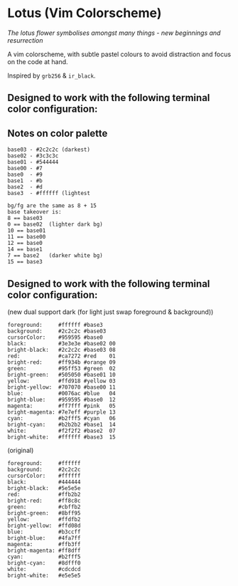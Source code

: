 # Lotus (Vim Colorscheme)

_The lotus flower symbolises amongst many things - new beginnings and resurrection_

A vim colorscheme, with subtle pastel colours to avoid distraction and focus on the code at hand.

Inspired by `grb256` & `ir_black`.

## Designed to work with the following terminal color configuration:

## Notes on color palette
```
base03 - #2c2c2c (darkest)
base02 - #3c3c3c
base01 - #544444
base00 - #7
base0  - #9
base1  - #b
base2  - #d
base3  - #ffffff (lightest
```

```
bg/fg are the same as 8 + 15
base takeover is:
8 == base03
0 == base02  (lighter dark bg)
10 == base01
11 == base00
12 == base0
14 == base1
7 == base2   (darker white bg)
15 == base3
```

## Designed to work with the following terminal color configuration:

(new dual support dark (for light just swap foreground & background))
```
foreground:     #ffffff #base3
background:     #2c2c2c #base03
cursorColor:    #959595 #base0
black:          #3e3e3e #base02 00
bright-black:   #2c2c2c #base03 08
red:            #ca7272 #red    01
bright-red:     #ff934b #orange 09
green:          #95ff53 #green  02
bright-green:   #505050 #base01 10
yellow:         #ffd918 #yellow 03
bright-yellow:  #707070 #base00 11
blue:           #0076ac #blue   04
bright-blue:    #959595 #base0  12
magenta:        #ff7fff #pink   05
bright-magenta: #7e7eff #purple 13
cyan:           #b2fff5 #cyan   06
bright-cyan:    #b2b2b2 #base1  14
white:          #f2f2f2 #base2  07
bright-white:   #ffffff #base3  15
```
(original)
```
foreground:     #ffffff
background:     #2c2c2c
cursorColor:    #ffffff
black:          #444444
bright-black:   #5e5e5e
red:            #ffb2b2
bright-red:     #ff8c8c
green:          #cbffb2
bright-green:   #8bff95
yellow:         #ffdfb2
bright-yellow:  #ffd08d
blue:           #b3ccff
bright-blue:    #4fa7ff
magenta:        #ffb3ff
bright-magenta: #ff8dff
cyan:           #b2fff5
bright-cyan:    #8dfff0
white:          #cdcdcd
bright-white:   #e5e5e5
```
